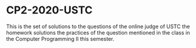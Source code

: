# CP2-2020-USTC  
This is the set of solutions to 
  the questions of the online judge of USTC
  the homework solutions 
  the practices of the question mentioned in the class 
in the Computer Programming II this semester.  
